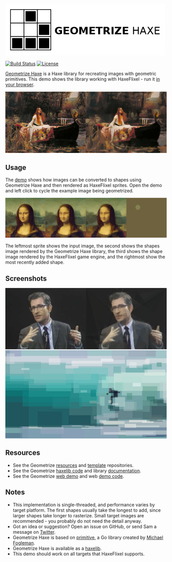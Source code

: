 [![Project logo](https://github.com/Tw1ddle/geometrize-haxe-demo/blob/master/screenshots/logo.png?raw=true "Geometrize Haxe recreating images as geometric primitives logo")](https://samcodes.co.uk/project/geometrize-haxe-flixel/)

[![Build Status](https://img.shields.io/travis/Tw1ddle/geometrize-haxe-demo.svg?style=flat-square)](https://travis-ci.org/Tw1ddle/geometrize-haxe-demo)
[![License](https://img.shields.io/:license-mit-blue.svg?style=flat-square)](https://github.com/Tw1ddle/geometrize-haxe-demo/blob/master/LICENSE)

[Geometrize Haxe](https://github.com/Tw1ddle/geometrize-haxe/) is a Haxe library for recreating images with geometric primitives. This demo shows the library working with HaxeFlixel - run it [in your browser](https://samcodes.co.uk/project/geometrize-haxe-flixel/).

[![Geometrized Lady of Shalott](https://github.com/Tw1ddle/geometrize-haxe-demo/blob/master/screenshots/lady.jpg?raw=true "The Lady of Shalott ~300 Triangles and Ellipses")](https://samcodes.co.uk/project/geometrize-haxe-flixel/)

## Usage

The [demo](https://samcodes.co.uk/project/geometrize-haxe-flixel/) shows how images can be converted to shapes using Geometrize Haxe and then rendered as HaxeFlixel sprites. Open the demo and left click to cycle the example image being geometrized.

[![Geometrized Mona Lisa](https://github.com/Tw1ddle/geometrize-haxe-demo/blob/master/screenshots/monalisa.jpg?raw=true "Mona Lisa - Ellipses")](https://samcodes.co.uk/project/geometrize-haxe-flixel/)

The leftmost sprite shows the input image, the second shows the shapes image rendered by the Geometrize Haxe library, the third shows the shape image rendered by the HaxeFlixel game engine, and the rightmost show the most recently added shape.

## Screenshots

[![Geometrized Chomsky](https://github.com/Tw1ddle/geometrize-haxe-demo/blob/master/screenshots/chomsky.jpg?raw=true "Chomsky")](https://samcodes.co.uk/project/geometrize-haxe-flixel/)
[![Geometrized Surfer](https://github.com/Tw1ddle/geometrize-haxe-demo/blob/master/screenshots/surfer.jpg?raw=true "Surfer")](https://samcodes.co.uk/project/geometrize-haxe-flixel/)

## Resources

* See the Geometrize [resources](https://github.com/Tw1ddle/geometrize-resources) and [template](https://github.com/Tw1ddle/geometrize-templates) repositories.
* See the Geometrize [haxelib code](https://github.com/Tw1ddle/geometrize-haxe) and library [documentation](https://tw1ddle.github.io/geometrize-haxe/).
* See the Geometrize [web demo](https://www.samcodes.co.uk/project/geometrize-haxe-web/) and web [demo code](https://github.com/Tw1ddle/geometrize-haxe-web/).

## Notes
* This implementation is single-threaded, and performance varies by target platform. The first shapes usually take the longest to add, since larger shapes take longer to rasterize. Small target images are recommended - you probably do not need the detail anyway.
* Got an idea or suggestion? Open an issue on GitHub, or send Sam a message on [Twitter](https://twitter.com/Sam_Twidale).
* Geometrize Haxe is based on [primitive](https://github.com/fogleman/primitive), a Go library created by [Michael Fogleman](https://github.com/fogleman).
* Geometrize Haxe is available as a [haxelib](https://lib.haxe.org/p/geometrize-haxe).
* This demo should work on all targets that HaxeFlixel supports.